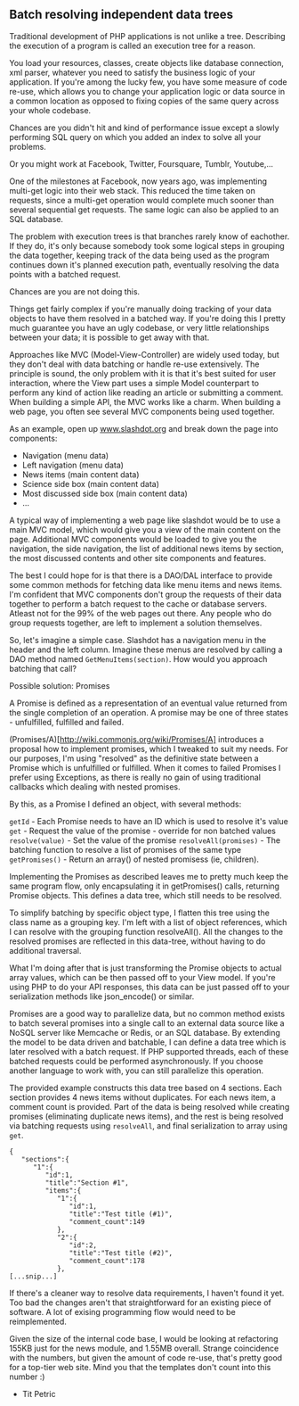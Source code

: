 Batch resolving independent data trees
--------------------------------------

Traditional development of PHP applications is not unlike a tree. Describing the
execution of a program is called an execution tree for a reason.

You load your resources, classes, create objects like database connection,
xml parser, whatever you need to satisfy the business logic of your application.
If you're among the lucky few, you have some measure of code re-use, which
allows you to change your application logic or data source in a common location
as opposed to fixing copies of the same query across your whole codebase.

Chances are you didn't hit and kind of performance issue except a slowly
performing SQL query on which you added an index to solve all your problems.

Or you might work at Facebook, Twitter, Foursquare, Tumblr, Youtube,...

One of the milestones at Facebook, now years ago, was implementing multi-get
logic into their web stack. This reduced the time taken on requests, since
a multi-get operation would complete much sooner than several sequential get
requests. The same logic can also be applied to an SQL database.

The problem with execution trees is that branches rarely know of eachother. If
they do, it's only because somebody took some logical steps in grouping the
data together, keeping track of the data being used as the program continues
down it's planned execution path, eventually resolving the data points with a
batched request.

Chances are you are not doing this.

Things get fairly complex if you're manually doing tracking of your data objects
to have them resolved in a batched way. If you're doing this I pretty much
guarantee you have an ugly codebase, or very little relationships between your
data; it is possible to get away with that.

Approaches like MVC (Model-View-Controller) are widely used today, but they
don't deal with data batching or handle re-use extensively. The principle is
sound, the only problem with it is that it's best suited for user interaction,
where the View part uses a simple Model counterpart to perform any kind of
action like reading an article or submitting a comment. When building a simple
API, the MVC works like a charm. When building a web page, you often see
several MVC components being used together.

As an example, open up www.slashdot.org and break down the page into components:

- Navigation (menu data)
- Left navigation (menu data)
- News items (main content data)
- Science side box (main content data)
- Most discussed side box (main content data)
- ...

A typical way of implementing a web page like slashdot would be to use a main
MVC model, which would give you a view of the main content on the page.
Additional MVC components would be loaded to give you the navigation, the side
navigation, the list of additional news items by section, the most discussed
contents and other site components and features.

The best I could hope for is that there is a DAO/DAL interface to provide some
common methods for fetching data like menu items and news items. I'm confident
that MVC components don't group the requests of their data together to perform
a batch request to the cache or database servers. Atleast not for the 99% of the
web pages out there. Any people who do group requests together, are left to
implement a solution themselves.

So, let's imagine a simple case. Slashdot has a navigation menu in the header
and the left column. Imagine these menus are resolved by calling a DAO method
named `GetMenuItems(section)`. How would you approach batching that call?

Possible solution: Promises

A Promise is defined as a representation of an eventual value returned from the
single completion of an operation. A promise may be one of three states -
unfulfilled, fulfilled and failed.

(Promises/A)[http://wiki.commonjs.org/wiki/Promises/A] introduces a proposal
how to implement promises, which I tweaked to suit my needs. For our purposes,
I'm using "resolved" as the definitive state between a Promise which is
unfulfilled or fulfilled. When it comes to failed Promises I prefer using
Exceptions, as there is really no gain of using traditional callbacks which
dealing with nested promises.

By this, as a Promise I defined an object, with several methods:

`getId` - Each Promise needs to have an ID which is used to resolve it's value
`get` - Request the value of the promise - override for non batched values
`resolve(value)` - Set the value of the promise
`resolveAll(promises)` - The batching function to resolve a list of promises of the same type
`getPromises()` - Return an array() of nested promisess (ie, children).

Implementing the Promises as described leaves me to pretty much keep the same
program flow, only encapsulating it in getPromises() calls, returning Promise
objects. This defines a data tree, which still needs to be resolved.

To simplify batching by specific object type, I flatten this tree using
the class name as a grouping key. I'm left with a list of object references,
which I can resolve with the grouping function resolveAll(). All the changes
to the resolved promises are reflected in this data-tree, without having to do
additional traversal.

What I'm doing after that is just transforming the Promise objects to actual
array values, which can be then passed off to your View model. If you're using
PHP to do your API responses, this data can be just passed off to your
serialization methods like json_encode() or similar.

Promises are a good way to parallelize data, but no common method exists to
batch several promises into a single call to an external data source like a
NoSQL server like Memcache or Redis, or an SQL database. By extending the model
to be data driven and batchable, I can define a data tree which is later
resolved with a batch request. If PHP supported threads, each of these batched
requests could be performed asynchronously. If you choose another language
to work with, you can still parallelize this operation.

The provided example constructs this data tree based on 4 sections. Each section
provides 4 news items without duplicates. For each news item, a comment count is
provided. Part of the data is being resolved while creating promises (eliminating
duplicate news items), and the rest is being resolved via batching requests using
`resolveAll`, and final serialization to array using `get`.

~~~
{
   "sections":{
      "1":{
         "id":1,
         "title":"Section #1",
         "items":{
            "1":{
               "id":1,
               "title":"Test title (#1)",
               "comment_count":149
            },
            "2":{
               "id":2,
               "title":"Test title (#2)",
               "comment_count":178
            },
[...snip...]
~~~

If there's a cleaner way to resolve data requirements, I haven't found it yet.
Too bad the changes aren't that straightforward for an existing piece of
software. A lot of exising programming flow would need to be reimplemented.

Given the size of the internal code base, I would be looking at refactoring
155KB just for the news module, and 1.55MB overall. Strange coincidence with
the numbers, but given the amount of code re-use, that's pretty good for
a top-tier web site. Mind you that the templates don't count into this number :)

- Tit Petric